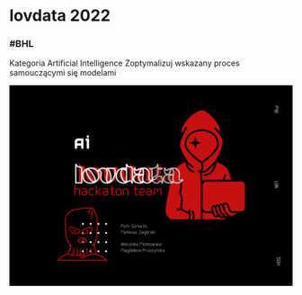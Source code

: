 # lovdata 2022
### #BHL

Kategoria Artificial Intelligence
Zoptymalizuj wskazany proces samouczącymi się modelami

![logo](./images/MAIN_PHOTO.png)